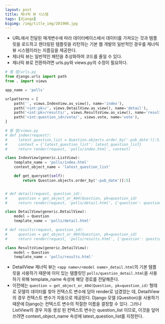 ```yaml
---
layout: post
title: 제너릭 뷰 시스템
tags: [django]
bigimg: /img/title_img/201906.jpg
---
```


* URL에서 전달된 매개변수에 따라 데이터베이스에서 데이터를 가져오는 것과 템플릿을 로드하고 렌더링된 템플릿을 리턴하는 기본 웹 개발의 일반적인 경우를 제너릭 뷰 시스템이라는 지름길을 제공한다.
* 제너릭 뷰는 일반적인 패턴을 추상화하여 코드를 줄일 수 있다.
* 제너릭 뷰로 전환하려면 urls.py와 views.py의 수정이 필요하다.

```python
# 웹 앱/urls.py
from django.urls import path
from . import views

app_name = 'polls'

urlpatterns = [
    path('', views.IndexView.as_view(), name='index'),
    path('<int:pk>/', views.DetailView.as_view(), name='detail'),
    path('<int:pk>/results/', views.ResultsView.as_view(), name='results'),
    path('<int:question_id>/vote/', views.vote, name='vote'),
]
```
```python
# 웹 앱/views.py
# def index(request):
#     latest_question_list = Question.objects.order_by('-pub_date')[:5]
#     context = {'latest_question_list': latest_question_list}
#     return render(request, 'polls/index.html', context)

class IndexView(generic.ListView):
    template_name = 'polls/index.html'
    context_object_name = 'latest_question_list'

    def get_queryset(self):
        return Question.objects.order_by('-pub_date')[:5]


# def detail(request, question_id):
#     question = get_object_or_404(Question, pk=question_id)
#     return render(request, 'polls/detail.html', {'question': question})

class DetailView(generic.DetailView):
    model = Question
    template_name = 'polls/detail.html'

# def results(request, question_id):
#     question = get_object_or_404(Question, pk=question_id)
#     return render(request, 'polls/results.html', {'question': question})

class ResultsView(generic.DetailView):
    model = Question
    template_name = 'polls/results.html'
```
* DetailView 제너릭 뷰는 `<app name>/<model name>_detail.html`의 기본 템플릿을 사용하기 때문에 이미 있는 템플릿인 `polls/question_detail.html`을 사용하기 위해 template_name 속성에 해당 경로를 전달해준다.
* 이전에는 `question = get_object_or_404(Question, pk=question_id)` 형태로 모델의 데이터를 찾아 컨텍스트 변수에 담아 render로 넘겼었는 데, DetailView의 경우 컨텍스트 변수가 자동으로 제공된다. Django 모델 (Question)을 사용하기 때문에 Django는 컨텍스트 변수의 적절한 이름을 결정할 수 있다. 그러나 ListView의 경우 자동 생성 된 컨텍스트 변수는 question_list 이므로, 이것을 덮어 쓰려면 context_object_name 속성에 latest_question_list를 지정한다.